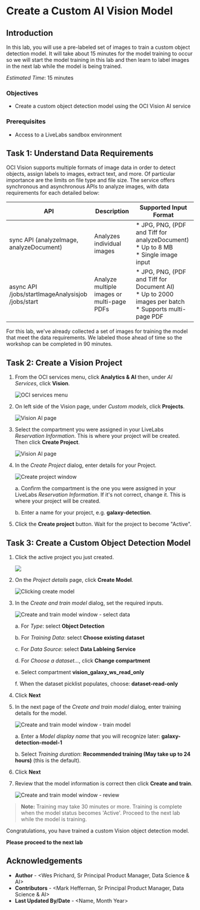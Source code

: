 # Create a Custom AI Vision Model

## Introduction
In this lab, you will use a pre-labeled set of images to train a custom object detection model. It will take about 15 minutes for the model training to occur so we will start the model training in this lab and then learn to label images in the next lab while the model is being trained.

*Estimated Time*: 15 minutes

### Objectives
- Create a custom object detection model using the OCI Vision AI service

### Prerequisites

- Access to a LiveLabs sandbox environment

## **Task 1:** Understand Data Requirements

OCI Vision supports multiple formats of image data in order to detect objects, assign labels to images, extract text, and more. Of particular importance are the limits on file type and file size. The service offers synchronous and asynchronous APIs to analyze images, with data requirements for each detailed below:

| API | Description | Supported Input Format |
| --- | --- | --- |
| sync API (analyzeImage, analyzeDocument) | Analyzes individual images | * JPG, PNG, (PDF and Tiff for analyzeDocument)<br>* Up to 8 MB<br>* Single image input |
| async API  <br>/jobs/startImageAnalysisjob  <br>/jobs/start | Analyze multiple images or multi-page PDFs | * JPG, PNG, (PDF and Tiff for Document AI)<br>* Up to 2000 images per batch<br>* Supports multi-page PDF |

For this lab, we've already collected a set of images for training the model that meet the data requirements. We labeled those ahead of time so the workshop can be completed in 90 minutes.

## **Task 2:** Create a Vision Project

1. From the OCI services menu, click **Analytics & AI** then, under *AI Services*, click **Vision**.
  
    ![OCI services menu](./images/vision.png)

1. On left side of the Vision page, under *Custom models*, click **Projects**.

    ![Vision AI page](./images/click-on-projects.png)

1. Select the compartment you were assigned in your LiveLabs *Reservation Information*. This is where your project will be created. Then click **Create Project**.

    ![Vision AI page](./images/vision-create-project.png)

1. In the *Create Project* dialog, enter details for your Project.
    
    ![Create project window](./images/create-project.png)

    a. Confirm the compartment is the one you were assigned in your LiveLabs *Reservation Information*. If it's not correct, change it. This is where your project will be created. 

    b. Enter a name for your project, e.g. **galaxy-detection**.

1. Click the **Create project** button. Wait for the project to become "Active".
  


## **Task 3:** Create a Custom Object Detection Model

1. Click the active project you just created.

    ![](./images/select-vision-project.png)

1. On the *Project details* page, click **Create Model**.
    
    ![Clicking create model](./images/create-model.png)

1. In the *Create and train model* dialog, set the required inputs.

    ![Create and train model window - select data](./images/model-details.png)

    a. For *Type*: select **Object Detection**

    b. For *Training Data*: select **Choose existing dataset**

    c. For *Data Source*: select **Data Lableing Service**

    d. For *Choose a dataset...*, click **Change compartment**
    
    e. Select compartment **vision\_galaxy\_ws\_read\_only**

    f. When the dataset picklist populates, choose: **dataset-read-only**

1. Click **Next**
  
1. In the next page of the *Create and train model* dialog, enter training details for the model.

    ![Create and train model window - train model](./images/model-training-details.png)

    a. Enter a *Model display name* that you will recognize later: **galaxy-detection-model-1**

    b. Select *Training duration*: **Recommended training (May take up to 24 hours)** (this is the default).

1. Click **Next**

1. Review that the model information is correct then click **Create and train**.

    ![Create and train model window - review](./images/create-and-train.png)

> **Note:** Training may take 30 minutes or more. Training is complete when the model status becomes 'Active'. Proceed to the next lab while the model is training.

Congratulations, you have trained a custom Vision object detection model.

**Please proceed to the next lab**

## Acknowledgements

* **Author** - <Wes Prichard, Sr Principal Product Manager, Data Science & AI>
* **Contributors** -  <Mark Heffernan, Sr Principal Product Manager, Data Science & AI>
* **Last Updated By/Date** - <Name, Month Year>